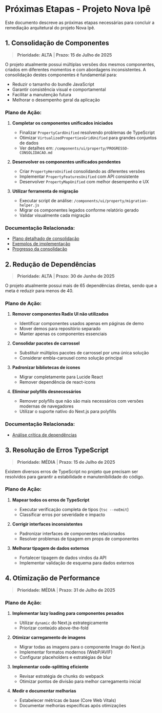 # Próximas Etapas - Projeto Nova Ipê

Este documento descreve as próximas etapas necessárias para concluir a remediação arquitetural do projeto Nova Ipê.

## 1. Consolidação de Componentes

> **Prioridade: ALTA** | **Prazo: 15 de Julho de 2025**

O projeto atualmente possui múltiplas versões dos mesmos componentes, criados em diferentes momentos e com abordagens inconsistentes. A consolidação destes componentes é fundamental para:

- Reduzir o tamanho do bundle JavaScript
- Garantir consistência visual e comportamental
- Facilitar a manutenção futura
- Melhorar o desempenho geral da aplicação

### Plano de Ação:

1. **Completar os componentes unificados iniciados**

   - Finalizar `PropertyCardUnified` resolvendo problemas de TypeScript
   - Otimizar `VirtualizedPropertiesGridUnified` para grandes conjuntos de dados
   - Ver detalhes em: `/components/ui/property/PROGRESSO-CONSOLIDACAO.md`

2. **Desenvolver os componentes unificados pendentes**

   - Criar `PropertyHeroUnified` consolidando as diferentes versões
   - Implementar `PropertyFeaturesUnified` com API consistente
   - Desenvolver `PropertyMapUnified` com melhor desempenho e UX

3. **Utilizar ferramenta de migração**
   - Executar script de análise: `/components/ui/property/migration-helper.js`
   - Migrar os componentes legados conforme relatório gerado
   - Validar visualmente cada migração

### Documentação Relacionada:

- [Plano detalhado de consolidação](/CONSOLIDACAO-COMPONENTES.md)
- [Exemplos de implementação](/components/ui/property/implementacao-exemplo.md)
- [Progresso da consolidação](/components/ui/property/PROGRESSO-CONSOLIDACAO.md)

## 2. Redução de Dependências

> **Prioridade: ALTA** | **Prazo: 30 de Junho de 2025**

O projeto atualmente possui mais de 65 dependências diretas, sendo que a meta é reduzir para menos de 40.

### Plano de Ação:

1. **Remover componentes Radix UI não utilizados**

   - Identificar componentes usados apenas em páginas de demo
   - Mover demos para repositório separado
   - Manter apenas os componentes essenciais

2. **Consolidar pacotes de carrossel**

   - Substituir múltiplos pacotes de carrossel por uma única solução
   - Considerar embla-carousel como solução principal

3. **Padronizar bibliotecas de ícones**

   - Migrar completamente para Lucide React
   - Remover dependência de react-icons

4. **Eliminar polyfills desnecessários**
   - Remover polyfills que não são mais necessários com versões modernas de navegadores
   - Utilizar o suporte nativo do Next.js para polyfills

### Documentação Relacionada:

- [Análise crítica de dependências](/ANALISE-CRITICA-DEPENDENCIAS.md)

## 3. Resolução de Erros TypeScript

> **Prioridade: MÉDIA** | **Prazo: 15 de Julho de 2025**

Existem diversos erros de TypeScript no projeto que precisam ser resolvidos para garantir a estabilidade e manutenibilidade do código.

### Plano de Ação:

1. **Mapear todos os erros de TypeScript**

   - Executar verificação completa de tipos (`tsc --noEmit`)
   - Classificar erros por severidade e impacto

2. **Corrigir interfaces inconsistentes**

   - Padronizar interfaces de componentes relacionados
   - Resolver problemas de tipagem em props de componentes

3. **Melhorar tipagem de dados externos**
   - Fortalecer tipagem de dados vindos da API
   - Implementar validação de esquema para dados externos

## 4. Otimização de Performance

> **Prioridade: MÉDIA** | **Prazo: 31 de Julho de 2025**

### Plano de Ação:

1. **Implementar lazy loading para componentes pesados**

   - Utilizar `dynamic` do Next.js estrategicamente
   - Priorizar conteúdo above-the-fold

2. **Otimizar carregamento de imagens**

   - Migrar todas as imagens para o componente Image do Next.js
   - Implementar formatos modernos (WebP/AVIF)
   - Configurar placeholders e estratégias de blur

3. **Implementar code-splitting eficiente**

   - Revisar estratégia de chunks do webpack
   - Otimizar pontos de divisão para melhor carregamento inicial

4. **Medir e documentar melhorias**
   - Estabelecer métricas de base (Core Web Vitals)
   - Documentar melhorias específicas após otimizações
